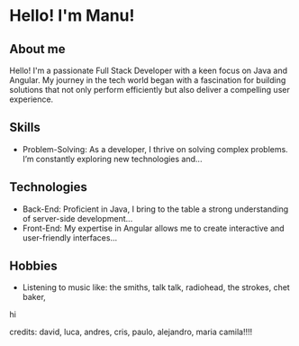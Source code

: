 # Hello! I'm Manu!

## About me
Hello! I'm a passionate Full Stack Developer with a keen focus on Java and Angular. My journey in the tech world began with a fascination for building solutions that not only perform efficiently but also deliver a compelling user experience.

## Skills
- Problem-Solving: As a developer, I thrive on solving complex problems. I’m constantly exploring new technologies and...

## Technologies
- Back-End: Proficient in Java, I bring to the table a strong understanding of server-side development...
- Front-End: My expertise in Angular allows me to create interactive and user-friendly interfaces...



## Hobbies
- Listening to music like: the smiths, talk talk, radiohead, the strokes, chet baker, 


hi 

credits: david, luca, andres, cris, paulo, alejandro, maria camila!!!!
